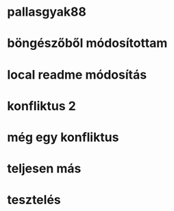 # pallasgyak88
# böngészőből módosítottam
# local readme módosítás
# konfliktus 2
# még egy konfliktus
# teljesen más
# tesztelés
